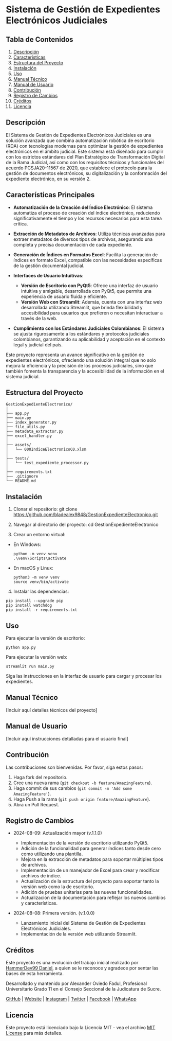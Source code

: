 # Sistema de Gestión de Expedientes Electrónicos Judiciales

## Tabla de Contenidos
1. [Descripción](#descripción)
2. [Características](#características)
3. [Estructura del Proyecto](#estructura-del-proyecto)
4. [Instalación](#instalación)
5. [Uso](#uso)
6. [Manual Técnico](#manual-técnico)
7. [Manual de Usuario](#manual-de-usuario)
8. [Contribución](#contribución)
9. [Registro de Cambios](#registro-de-cambios)
10. [Créditos](#créditos)
11. [Licencia](#licencia)

## Descripción

El Sistema de Gestión de Expedientes Electrónicos Judiciales es una solución avanzada que combina automatización robótica de escritorio (RDA) con tecnologías modernas para optimizar la gestión de expedientes electrónicos en el ámbito judicial. Este sistema está diseñado para cumplir con los estrictos estándares del Plan Estratégico de Transformación Digital de la Rama Judicial, así como con los requisitos técnicos y funcionales del acuerdo PCSJA20-11567 de 2020, que establece el protocolo para la gestión de documentos electrónicos, su digitalización y la conformación del expediente electrónico, en su versión 2.

## Características Principales

- **Automatización de la Creación del Índice Electrónico**: El sistema automatiza el proceso de creación del índice electrónico, reduciendo significativamente el tiempo y los recursos necesarios para esta tarea crítica.
  
- **Extracción de Metadatos de Archivos**: Utiliza técnicas avanzadas para extraer metadatos de diversos tipos de archivos, asegurando una completa y precisa documentación de cada expediente.

- **Generación de Índices en Formatos Excel**: Facilita la generación de índices en formato Excel, compatible con las necesidades específicas de la gestión documental judicial.

- **Interfaces de Usuario Intuitivas**:
  - **Versión de Escritorio con PyQt5**: Ofrece una interfaz de usuario intuitiva y amigable, desarrollada con PyQt5, que permite una experiencia de usuario fluida y eficiente.
  - **Versión Web con Streamlit**: Además, cuenta con una interfaz web desarrollada utilizando Streamlit, que brinda flexibilidad y accesibilidad para usuarios que prefieren o necesitan interactuar a través de la web.

- **Cumplimiento con los Estándares Judiciales Colombianos**: El sistema se ajusta rigurosamente a los estándares y protocolos judiciales colombianos, garantizando su aplicabilidad y aceptación en el contexto legal y judicial del país.

Este proyecto representa un avance significativo en la gestión de expedientes electrónicos, ofreciendo una solución integral que no solo mejora la eficiencia y la precisión de los procesos judiciales, sino que también fomenta la transparencia y la accesibilidad de la información en el sistema judicial.

## Estructura del Proyecto
```
GestionExpedienteElectronico/
│
├── app.py
├── main.py
├── index_generator.py
├── file_utils.py
├── metadata_extractor.py
├── excel_handler.py
│
├── assets/
│   └── 000IndiceElectronicoC0.xlsm
│
├── tests/
│   └── test_expediente_processor.py
│
├── requirements.txt
├── .gitignore
└── README.md
```

## Instalación

1. Clonar el repositorio:
git clone https://github.com/bladealex9848/GestionExpedienteElectronico.git

2. Navegar al directorio del proyecto:
cd GestionExpedienteElectronico

3. Crear un entorno virtual:
- En Windows:
  ```
  python -m venv venv
  .\venv\Scripts\activate
  ```
- En macOS y Linux:
  ```
  python3 -m venv venv
  source venv/bin/activate
  ```

4. Instalar las dependencias:
```
pip install --upgrade pip
pip install watchdog
pip install -r requirements.txt
```

## Uso

Para ejecutar la versión de escritorio:
```
python app.py
```
Para ejecutar la versión web:
```
streamlit run main.py
```
Siga las instrucciones en la interfaz de usuario para cargar y procesar los expedientes.

## Manual Técnico

[Incluir aquí detalles técnicos del proyecto]

## Manual de Usuario

[Incluir aquí instrucciones detalladas para el usuario final]

## Contribución

Las contribuciones son bienvenidas. Por favor, siga estos pasos:

1. Haga fork del repositorio.
2. Cree una nueva rama (`git checkout -b feature/AmazingFeature`).
3. Haga commit de sus cambios (`git commit -m 'Add some AmazingFeature'`).
4. Haga Push a la rama (`git push origin feature/AmazingFeature`).
5. Abra un Pull Request.

## Registro de Cambios

- 2024-08-09: Actualización mayor (v.1.1.0)
  - Implementación de la versión de escritorio utilizando PyQt5.
  - Adición de la funcionalidad para generar índices tanto desde cero como utilizando una plantilla.
  - Mejora en la extracción de metadatos para soportar múltiples tipos de archivos.
  - Implementación de un manejador de Excel para crear y modificar archivos de índice.
  - Actualización de la estructura del proyecto para soportar tanto la versión web como la de escritorio.
  - Adición de pruebas unitarias para las nuevas funcionalidades.
  - Actualización de la documentación para reflejar los nuevos cambios y características.

- 2024-08-08: Primera versión. (v.1.0.0)
  - Lanzamiento inicial del Sistema de Gestión de Expedientes Electrónicos Judiciales.
  - Implementación de la versión web utilizando Streamlit.

## Créditos

Este proyecto es una evolución del trabajo inicial realizado por [HammerDev99 Daniel](https://github.com/HammerDev99/GestionExpedienteElectronico_Version1), a quien se le reconoce y agradece por sentar las bases de esta herramienta.

Desarrollado y mantenido por Alexander Oviedo Fadul, Profesional Universitario Grado 11 en el Consejo Seccional de la Judicatura de Sucre.

[GitHub](https://github.com/bladealex9848) | [Website](https://alexander.oviedo.isabellaea.com/) | [Instagram](https://www.instagram.com/alexander.oviedo.fadul) | [Twitter](https://twitter.com/alexanderofadul) | [Facebook](https://www.facebook.com/alexanderof/) | [WhatsApp](https://api.whatsapp.com/send?phone=573015930519&text=Hola%20!Quiero%20conversar%20contigo!)

## Licencia

Este proyecto está licenciado bajo la Licencia MIT - vea el archivo [MIT License](https://opensource.org/licenses/MIT) para más detalles.